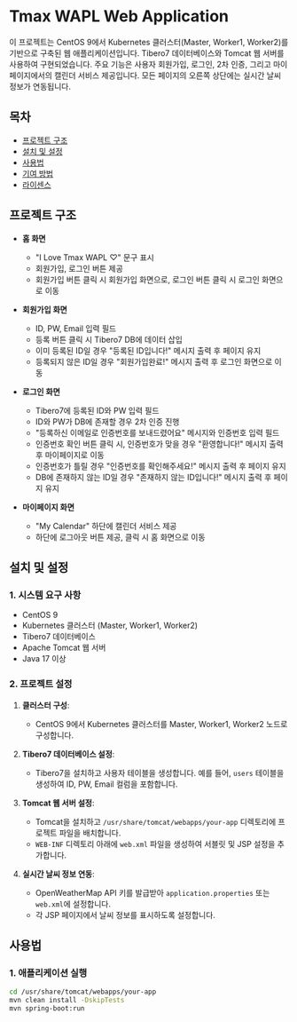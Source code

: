 # Tmax WAPL Web Application

이 프로젝트는 CentOS 9에서 Kubernetes 클러스터(Master, Worker1, Worker2)를 기반으로 구축된 웹 애플리케이션입니다. Tibero7 데이터베이스와 Tomcat 웹 서버를 사용하여 구현되었습니다. 주요 기능은 사용자 회원가입, 로그인, 2차 인증, 그리고 마이페이지에서의 캘린더 서비스 제공입니다. 모든 페이지의 오른쪽 상단에는 실시간 날씨 정보가 연동됩니다.

## 목차
- [프로젝트 구조](#프로젝트-구조)
- [설치 및 설정](#설치-및-설정)
- [사용법](#사용법)
- [기여 방법](#기여-방법)
- [라이센스](#라이센스)

## 프로젝트 구조

- **홈 화면**
  - "I Love Tmax WAPL ♡" 문구 표시
  - 회원가입, 로그인 버튼 제공
  - 회원가입 버튼 클릭 시 회원가입 화면으로, 로그인 버튼 클릭 시 로그인 화면으로 이동

- **회원가입 화면**
  - ID, PW, Email 입력 필드
  - 등록 버튼 클릭 시 Tibero7 DB에 데이터 삽입
  - 이미 등록된 ID일 경우 "등록된 ID입니다!" 메시지 출력 후 페이지 유지
  - 등록되지 않은 ID일 경우 "회원가입완료!" 메시지 출력 후 로그인 화면으로 이동

- **로그인 화면**
  - Tibero7에 등록된 ID와 PW 입력 필드
  - ID와 PW가 DB에 존재할 경우 2차 인증 진행
  - "등록하신 이메일로 인증번호를 보내드렸어요" 메시지와 인증번호 입력 필드
  - 인증번호 확인 버튼 클릭 시, 인증번호가 맞을 경우 "환영합니다!" 메시지 출력 후 마이페이지로 이동
  - 인증번호가 틀릴 경우 "인증번호를 확인해주세요!" 메시지 출력 후 페이지 유지
  - DB에 존재하지 않는 ID일 경우 "존재하지 않는 ID입니다!" 메시지 출력 후 페이지 유지

- **마이페이지 화면**
  - "My Calendar" 하단에 캘린더 서비스 제공
  - 하단에 로그아웃 버튼 제공, 클릭 시 홈 화면으로 이동

## 설치 및 설정

### 1. 시스템 요구 사항

- CentOS 9
- Kubernetes 클러스터 (Master, Worker1, Worker2)
- Tibero7 데이터베이스
- Apache Tomcat 웹 서버
- Java 17 이상

### 2. 프로젝트 설정

1. **클러스터 구성**:
   - CentOS 9에서 Kubernetes 클러스터를 Master, Worker1, Worker2 노드로 구성합니다.

2. **Tibero7 데이터베이스 설정**:
   - Tibero7을 설치하고 사용자 테이블을 생성합니다. 예를 들어, `users` 테이블을 생성하여 ID, PW, Email 컬럼을 포함합니다.

3. **Tomcat 웹 서버 설정**:
   - Tomcat을 설치하고 `/usr/share/tomcat/webapps/your-app` 디렉토리에 프로젝트 파일을 배치합니다.
   - `WEB-INF` 디렉토리 아래에 `web.xml` 파일을 생성하여 서블릿 및 JSP 설정을 추가합니다.

4. **실시간 날씨 정보 연동**:
   - OpenWeatherMap API 키를 발급받아 `application.properties` 또는 `web.xml`에 설정합니다.
   - 각 JSP 페이지에서 날씨 정보를 표시하도록 설정합니다.

## 사용법

### 1. 애플리케이션 실행

```bash
cd /usr/share/tomcat/webapps/your-app
mvn clean install -DskipTests
mvn spring-boot:run
